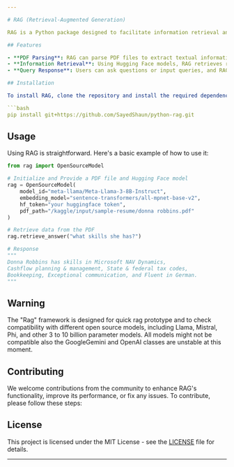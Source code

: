 ```yaml
---

# RAG (Retrieval-Augmented Generation)

RAG is a Python package designed to facilitate information retrieval and generation tasks, particularly in natural language processing applications. With RAG, users can input a PDF file along with a Hugging Face model, enabling the extraction of relevant data from the PDF and responding to user queries based on the extracted information.

## Features

- **PDF Parsing**: RAG can parse PDF files to extract textual information.
- **Information Retrieval**: Using Hugging Face models, RAG retrieves relevant data from the parsed PDF.
- **Query Response**: Users can ask questions or input queries, and RAG will provide responses based on the extracted information.

## Installation

To install RAG, clone the repository and install the required dependencies:

```bash
pip install git+https://github.com/SayedShaun/python-rag.git
```

## Usage

Using RAG is straightforward. Here's a basic example of how to use it:

```python
from rag import OpenSourceModel

# Initialize and Provide a PDF file and Hugging Face model
rag = OpenSourceModel(
    model_id="meta-llama/Meta-Llama-3-8B-Instruct",
    embedding_model="sentence-transformers/all-mpnet-base-v2",
    hf_token="your huggingface token",
    pdf_path="/kaggle/input/sample-resume/donna robbins.pdf"
)

# Retrieve data from the PDF
rag.retrieve_answer("what skills she has?")

# Response
"""
Donna Robbins has skills in Microsoft NAV Dynamics,
Cashflow planning & management, State & federal tax codes,
Bookkeeping, Exceptional communication, and Fluent in German.
"""
```

## Warning
The "Rag" framework is designed for quick rag prototype and to check compatibility with different open source models, including Llama, Mistral, Phi, and other 3 to 10 billion parameter models. All models might not be compatible also the GoogleGemini and OpenAI classes are unstable at this moment.

## Contributing

We welcome contributions from the community to enhance RAG's functionality, improve its performance, or fix any issues. To contribute, please follow these steps:

## License
This project is licensed under the MIT License - see the [LICENSE](LICENSE) file for details.

---
```

